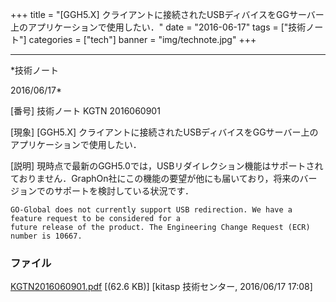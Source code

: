 ﻿+++
title = "[GGH5.X] クライアントに接続されたUSBディバイスをGGサーバー上のアプリケーションで使用したい．"
date = "2016-06-17"
tags = ["技術ノート"]
categories = ["tech"]
banner = "img/technote.jpg"
+++

-----------------------------------------------------------------------------------------------------------------------------

*技術ノート

2016/06/17*


[番号]
技術ノート KGTN 2016060901

[現象]
[GGH5.X]
クライアントに接続されたUSBディバイスをGGサーバー上のアプリケーションで使用したい．

[説明]
現時点で最新のGGH5.0では，USBリダイレクション機能はサポートされておりません．GraphOn社にこの機能の要望が他にも届いており，将来のバージョンでのサポートを検討している状況です．

    GO-Global does not currently support USB redirection. We have a feature request to be considered for a
    future release of the product. The Engineering Change Request (ECR) number is 10667.


### ファイル

 
 


[KGTN2016060901.pdf](http://techreport.kitasp.net/attachments/download/2679/KGTN2016060901.pdf)
 [(62.6 KB)] [kitasp 技術センター, 2016/06/17
17:08]


 


 


